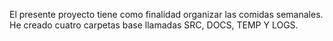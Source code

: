 El presente proyecto tiene como finalidad organizar las comidas semanales. He creado cuatro carpetas base llamadas SRC, DOCS, TEMP Y LOGS.